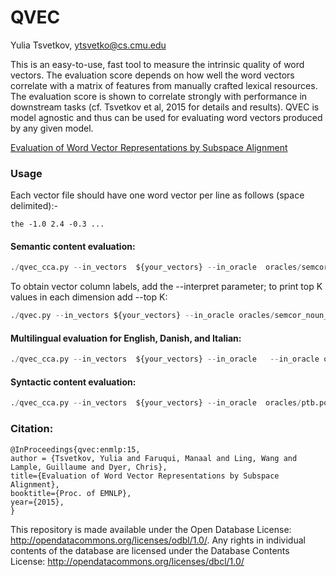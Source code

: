 QVEC
========
Yulia Tsvetkov, ytsvetko@cs.cmu.edu

This is an easy-to-use, fast tool to measure the intrinsic quality of word vectors. The
evaluation score depends on how well the word vectors correlate with a matrix of features
from manually crafted lexical resources. The evaluation score is shown to correlate strongly
with performance in downstream tasks (cf. Tsvetkov et al, 2015 for details and results). QVEC
is model agnostic and thus can be used for evaluating word vectors produced by any
given model.

<a href="http://www.cs.cmu.edu/~ytsvetko/papers/qvec.pdf">Evaluation of Word Vector Representations by Subspace Alignment</a>
  </li> 

### Usage

Each vector file should have one word vector per line as follows (space delimited):-

```the -1.0 2.4 -0.3 ...```

#### Semantic content evaluation: 

```py
./qvec_cca.py --in_vectors  ${your_vectors} --in_oracle  oracles/semcor_noun_verb.supersenses.en    
```
To obtain vector column labels, add the --interpret parameter; to print top K values in each dimension add --top K: 

```py
./qvec.py --in_vectors ${your_vectors} --in_oracle oracles/semcor_noun_verb.supersenses.en --interpret --top 10
```

#### Multilingual evaluation for English, Danish, and Italian: 

```py
./qvec_cca.py --in_vectors  ${your_vectors} --in_oracle   --in_oracle oracles/semcor_noun_verb.supersenses.en,oracles/semcor_noun_verb.supersenses.it,oracles/semcor_noun_verb.supersenses.da 
```

#### Syntactic content evaluation: 

```py
./qvec_cca.py --in_vectors  ${your_vectors} --in_oracle  oracles/ptb.pos_tags    
```


### Citation:
    @InProceedings{qvec:enmlp:15,
    author = {Tsvetkov, Yulia and Faruqui, Manaal and Ling, Wang and Lample, Guillaume and Dyer, Chris},
    title={Evaluation of Word Vector Representations by Subspace Alignment},
    booktitle={Proc. of EMNLP},
    year={2015},
    }

This repository is made available under the Open Database License: http://opendatacommons.org/licenses/odbl/1.0/. Any rights in individual contents of the database are licensed under the Database Contents License: http://opendatacommons.org/licenses/dbcl/1.0/

